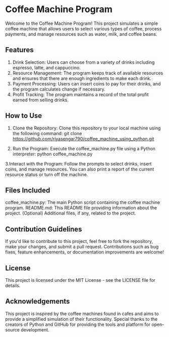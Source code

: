 # Coffee Machine Program
Welcome to the Coffee Machine Program! This project simulates a simple coffee machine that allows users to select various types of coffee, process payments, and manage resources such as water, milk, and coffee beans.

## Features
1. Drink Selection: Users can choose from a variety of drinks including espresso, latte, and cappuccino.
2. Resource Management: The program keeps track of available resources and ensures that there are enough ingredients to make each drink.
3. Payment Processing: Users can insert coins to pay for their drinks, and the program calculates change if necessary.
4. Profit Tracking: The program maintains a record of the total profit earned from selling drinks.

## How to Use
1. Clone the Repository: Clone this repository to your local machine using the following command:
git clone https://github.com/riyasengar790/coffee_machine_using_python.git

2. Run the Program: Execute the coffee_machine.py file using a Python interpreter:
python coffee_machine.py

3.Interact with the Program: Follow the prompts to select drinks, insert coins, and manage resources. You can also print a report of the current resource status or turn off the machine.

## Files Included
coffee_machine.py: The main Python script containing the coffee machine program.
README.md: This README file providing information about the project.
(Optional) Additional files, if any, related to the project.

## Contribution Guidelines
If you'd like to contribute to this project, feel free to fork the repository, make your changes, and submit a pull request. Contributions such as bug fixes, feature enhancements, or documentation improvements are welcome!

## License
This project is licensed under the MIT License - see the LICENSE file for details.

## Acknowledgements
This project is inspired by the coffee machines found in cafes and aims to provide a simplified simulation of their functionality.
Special thanks to the creators of Python and GitHub for providing the tools and platform for open-source development.
